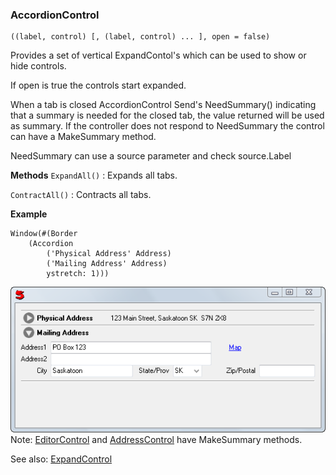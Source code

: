 ### AccordionControl

``` suneido
((label, control) [, (label, control) ... ], open = false)
```

Provides a set of vertical ExpandContol's which can be used to show or hide controls.

If open is true the controls start expanded.

When a tab is closed AccordionControl Send's NeedSummary() indicating that a summary is needed for the closed tab, the value returned will be used as summary. If the controller does not respond to NeedSummary the control can have a MakeSummary method.

NeedSummary can use a source parameter and check source.Label

**Methods**
`ExpandAll()`
: Expands all tabs.

`ContractAll()`
: Contracts all tabs.

**Example**

``` suneido
Window(#(Border
    (Accordion
        ('Physical Address' Address)
        ('Mailing Address' Address)
        ystretch: 1)))
```
![](<../../res/accordioncontrol.png>)
Note: [EditorControl](<EditorControl.md>) and [AddressControl](<AddressControl.md>) have MakeSummary methods.

See also:
[ExpandControl](<ExpandControl.md>)